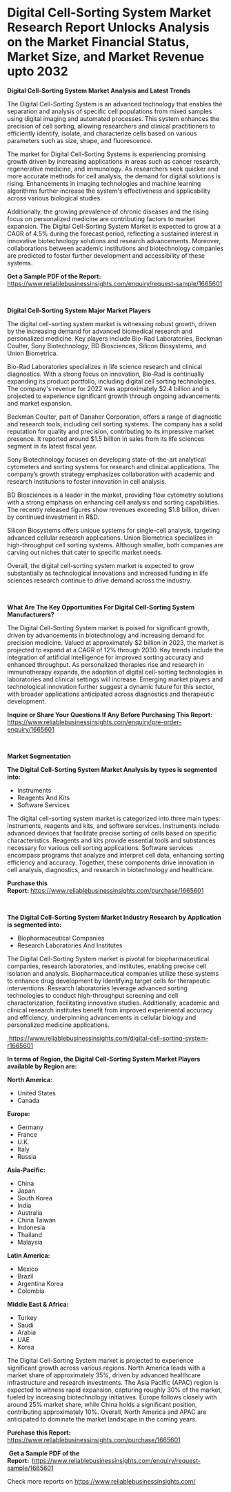 <p><h1>Digital Cell-Sorting System Market Research Report Unlocks Analysis on the Market Financial Status, Market Size, and Market Revenue upto 2032</h1></p><p><strong>Digital Cell-Sorting System Market Analysis and Latest Trends</strong></p>
<p><p>The Digital Cell-Sorting System is an advanced technology that enables the separation and analysis of specific cell populations from mixed samples using digital imaging and automated processes. This system enhances the precision of cell sorting, allowing researchers and clinical practitioners to efficiently identify, isolate, and characterize cells based on various parameters such as size, shape, and fluorescence. </p><p>The market for Digital Cell-Sorting Systems is experiencing promising growth driven by increasing applications in areas such as cancer research, regenerative medicine, and immunology. As researchers seek quicker and more accurate methods for cell analysis, the demand for digital solutions is rising. Enhancements in imaging technologies and machine learning algorithms further increase the system's effectiveness and applicability across various biological studies.</p><p>Additionally, the growing prevalence of chronic diseases and the rising focus on personalized medicine are contributing factors to market expansion. The Digital Cell-Sorting System Market is expected to grow at a CAGR of 4.5% during the forecast period, reflecting a sustained interest in innovative biotechnology solutions and research advancements. Moreover, collaborations between academic institutions and biotechnology companies are predicted to foster further development and accessibility of these systems.</p></p>
<p><strong>Get a Sample PDF of the Report:&nbsp;</strong> <a href="https://www.reliablebusinessinsights.com/enquiry/request-sample/1665601?utm_campaign=2487&utm_medium=2&utm_source=Github&utm_content=ia&utm_term=03032025&utm_id=digital-cell-sorting-system">https://www.reliablebusinessinsights.com/enquiry/request-sample/1665601</a></p>
<p>&nbsp;</p>
<p><strong>Digital Cell-Sorting System Major Market Players</strong></p>
<p><p>The digital cell-sorting system market is witnessing robust growth, driven by the increasing demand for advanced biomedical research and personalized medicine. Key players include Bio-Rad Laboratories, Beckman Coulter, Sony Biotechnology, BD Biosciences, Silicon Biosystems, and Union Biometrica.</p><p>Bio-Rad Laboratories specializes in life science research and clinical diagnostics. With a strong focus on innovation, Bio-Rad is continually expanding its product portfolio, including digital cell sorting technologies. The company's revenue for 2022 was approximately $2.4 billion and is projected to experience significant growth through ongoing advancements and market expansion.</p><p>Beckman Coulter, part of Danaher Corporation, offers a range of diagnostic and research tools, including cell sorting systems. The company has a solid reputation for quality and precision, contributing to its impressive market presence. It reported around $1.5 billion in sales from its life sciences segment in its latest fiscal year.</p><p>Sony Biotechnology focuses on developing state-of-the-art analytical cytometers and sorting systems for research and clinical applications. The company’s growth strategy emphasizes collaboration with academic and research institutions to foster innovation in cell analysis.</p><p>BD Biosciences is a leader in the market, providing flow cytometry solutions with a strong emphasis on enhancing cell analysis and sorting capabilities. The recently released figures show revenues exceeding $1.8 billion, driven by continued investment in R&D.</p><p>Silicon Biosystems offers unique systems for single-cell analysis, targeting advanced cellular research applications. Union Biometrica specializes in high-throughput cell sorting systems. Although smaller, both companies are carving out niches that cater to specific market needs.</p><p>Overall, the digital cell-sorting system market is expected to grow substantially as technological innovations and increased funding in life sciences research continue to drive demand across the industry.</p></p>
<p>&nbsp;</p>
<p><strong>What Are The Key Opportunities For Digital Cell-Sorting System Manufacturers?</strong></p>
<p><p>The Digital Cell-Sorting System market is poised for significant growth, driven by advancements in biotechnology and increasing demand for precision medicine. Valued at approximately $2 billion in 2023, the market is projected to expand at a CAGR of 12% through 2030. Key trends include the integration of artificial intelligence for improved sorting accuracy and enhanced throughput. As personalized therapies rise and research in immunotherapy expands, the adoption of digital cell-sorting technologies in laboratories and clinical settings will increase. Emerging market players and technological innovation further suggest a dynamic future for this sector, with broader applications anticipated across diagnostics and therapeutic development.</p></p>
<p><strong>Inquire or Share Your Questions If Any Before Purchasing This Report:</strong> <a href="https://www.reliablebusinessinsights.com/enquiry/pre-order-enquiry/1665601?utm_campaign=2487&utm_medium=2&utm_source=Github&utm_content=ia&utm_term=03032025&utm_id=digital-cell-sorting-system">https://www.reliablebusinessinsights.com/enquiry/pre-order-enquiry/1665601</a></p>
<p>&nbsp;</p>
<p><strong>Market Segmentation</strong></p>
<p><strong>The Digital Cell-Sorting System Market Analysis by types is segmented into:</strong></p>
<p><ul><li>Instruments</li><li>Reagents And Kits</li><li>Software Services</li></ul></p>
<p><p>The digital cell-sorting system market is categorized into three main types: instruments, reagents and kits, and software services. Instruments include advanced devices that facilitate precise sorting of cells based on specific characteristics. Reagents and kits provide essential tools and substances necessary for various cell sorting applications. Software services encompass programs that analyze and interpret cell data, enhancing sorting efficiency and accuracy. Together, these components drive innovation in cell analysis, diagnostics, and research in biotechnology and healthcare.</p></p>
<p><strong>Purchase this Report:&nbsp;</strong><a href="https://www.reliablebusinessinsights.com/purchase/1665601?utm_campaign=2487&utm_medium=2&utm_source=Github&utm_content=ia&utm_term=03032025&utm_id=digital-cell-sorting-system">https://www.reliablebusinessinsights.com/purchase/1665601</a></p>
<p>&nbsp;</p>
<p><strong>The Digital Cell-Sorting System Market Industry Research by Application is segmented into:</strong></p>
<p><ul><li>Biopharmaceutical Companies</li><li>Research Laboratories And Institutes</li></ul></p>
<p><p>The Digital Cell-Sorting System market is pivotal for biopharmaceutical companies, research laboratories, and institutes, enabling precise cell isolation and analysis. Biopharmaceutical companies utilize these systems to enhance drug development by identifying target cells for therapeutic interventions. Research laboratories leverage advanced sorting technologies to conduct high-throughput screening and cell characterization, facilitating innovative studies. Additionally, academic and clinical research institutes benefit from improved experimental accuracy and efficiency, underpinning advancements in cellular biology and personalized medicine applications.</p></p>
<p><a href="https://www.reliablebusinessinsights.com/digital-cell-sorting-system-r1665601?utm_campaign=2487&utm_medium=2&utm_source=Github&utm_content=ia&utm_term=03032025&utm_id=digital-cell-sorting-system">&nbsp;https://www.reliablebusinessinsights.com/digital-cell-sorting-system-r1665601</a></p>
<p><strong>In terms of Region, the Digital Cell-Sorting System Market Players available by Region are:</strong></p>
<p>
    <p> <strong> North America: </strong>
        <ul>
            <li>United States</li>
            <li>Canada</li>
        </ul>
        </p> 
    <p> <strong> Europe: </strong>
        <ul>
            <li>Germany</li>
            <li>France</li>
            <li>U.K.</li>
            <li>Italy</li>
            <li>Russia</li>
        </ul>
        </p> 
    <p> <strong> Asia-Pacific: </strong>
        <ul>
            <li>China</li>
            <li>Japan</li>
            <li>South Korea</li>
            <li>India</li>
            <li>Australia</li>
            <li>China Taiwan</li>
            <li>Indonesia</li>
            <li>Thailand</li>
            <li>Malaysia</li>
        </ul>
        </p> 
    <p> <strong> Latin America: </strong>
        <ul>
            <li>Mexico</li>
            <li>Brazil</li>
            <li>Argentina Korea</li>
            <li>Colombia</li>
        </ul>
        </p> 
    <p> <strong> Middle East & Africa: </strong>
        <ul>
            <li>Turkey</li>
            <li>Saudi</li>
            <li>Arabia</li>
            <li>UAE</li>
            <li>Korea</li>
        </ul>
    </p>
    </p>
<p><p>The Digital Cell-Sorting System market is projected to experience significant growth across various regions. North America leads with a market share of approximately 35%, driven by advanced healthcare infrastructure and research investments. The Asia Pacific (APAC) region is expected to witness rapid expansion, capturing roughly 30% of the market, fueled by increasing biotechnology initiatives. Europe follows closely with around 25% market share, while China holds a significant position, contributing approximately 10%. Overall, North America and APAC are anticipated to dominate the market landscape in the coming years.</p></p>
<p><strong>Purchase this Report: </strong><a href="https://www.reliablebusinessinsights.com/purchase/1665601?utm_campaign=2487&utm_medium=2&utm_source=Github&utm_content=ia&utm_term=03032025&utm_id=digital-cell-sorting-system">https://www.reliablebusinessinsights.com/purchase/1665601</a></p>
<p>&nbsp;<strong>Get a Sample PDF of the Report:&nbsp;&nbsp;</strong><a href="https://www.reliablebusinessinsights.com/enquiry/request-sample/1665601?utm_campaign=2487&utm_medium=2&utm_source=Github&utm_content=ia&utm_term=03032025&utm_id=digital-cell-sorting-system">https://www.reliablebusinessinsights.com/enquiry/request-sample/1665601</a></p>
<p><strong></strong></p>
<p>Check more reports on <a href="https://www.reliablebusinessinsights.com/?utm_campaign=2487&utm_medium=2&utm_source=Github&utm_content=ia&utm_term=03032025&utm_id=digital-cell-sorting-system">https://www.reliablebusinessinsights.com/</a></p>